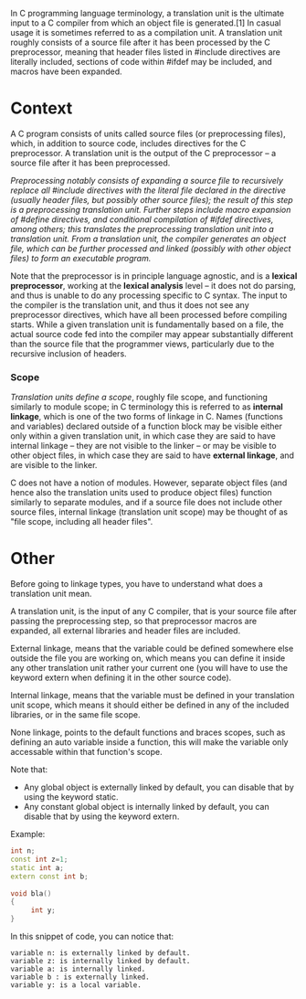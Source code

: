 In C programming language terminology, a translation unit is the ultimate input to a C compiler from which an object file is generated.[1] In casual usage it is sometimes referred to as a compilation unit. A translation unit roughly consists of a source file after it has been processed by the C preprocessor, meaning that header files listed in #include directives are literally included, sections of code within #ifdef may be included, and macros have been expanded.

# Context

A C program consists of units called source files (or preprocessing files), which, in addition to source code, includes directives for the C preprocessor. A translation unit is the output of the C preprocessor – a source file after it has been preprocessed.

_Preprocessing notably consists of expanding a source file to recursively replace all #include directives with the literal file declared in the directive (usually header files, but possibly other source files); the result of this step is a preprocessing translation unit. Further steps include macro expansion of #define directives, and conditional compilation of #ifdef directives, among others; this translates the preprocessing translation unit into a translation unit. From a translation unit, the compiler generates an object file, which can be further processed and linked (possibly with other object files) to form an executable program._

Note that the preprocessor is in principle language agnostic, and is a __lexical preprocessor__, working at the __lexical analysis__ level – it does not do parsing, and thus is unable to do any processing specific to C syntax. The input to the compiler is the translation unit, and thus it does not see any preprocessor directives, which have all been processed before compiling starts. While a given translation unit is fundamentally based on a file, the actual source code fed into the compiler may appear substantially different than the source file that the programmer views, particularly due to the recursive inclusion of headers.

### Scope

_Translation units define a scope_, roughly file scope, and functioning similarly to module scope; in C terminology this is referred to as __internal linkage__, which is one of the two forms of linkage in C. Names (functions and variables) declared outside of a function block may be visible either only within a given translation unit, in which case they are said to have internal linkage – they are not visible to the linker – or may be visible to other object files, in which case they are said to have __external linkage__, and are visible to the linker.

C does not have a notion of modules. However, separate object files (and hence also the translation units used to produce object files) function similarly to separate modules, and if a source file does not include other source files, internal linkage (translation unit scope) may be thought of as "file scope, including all header files".


# Other

Before going to linkage types, you have to understand what does a translation unit mean.

A translation unit, is the input of any C compiler, that is your source file after passing the preprocessing step, so that preprocessor macros are expanded, all external libraries and header files are included.

External linkage, means that the variable could be defined somewhere else outside the file you are working on, which means you can define it inside any other translation unit rather your current one (you will have to use the keyword extern when defining it in the other source code).

Internal linkage, means that the variable must be defined in your translation unit scope, which means it should either be defined in any of the included libraries, or in the same file scope.

None linkage, points to the default functions and braces  scopes, such as defining an auto variable inside a function, this will make the variable only accessable within that function's scope.

Note that:

* Any global object is externally linked by default, you can disable that by using the keyword static.
* Any constant global object is internally linked by default, you can disable that by using the keyword extern.

Example:

```cpp
int n;
const int z=1;
static int a;
extern const int b;
 
void bla()
{
     int y;     
}
```


In this snippet of code, you can notice that:

```
variable n: is externally linked by default.
variable z: is internally linked by default.
variable a: is internally linked.
variable b : is externally linked.
variable y: is a local variable.
```









